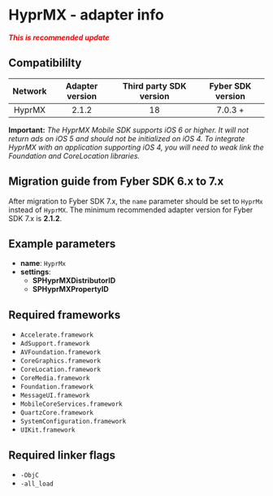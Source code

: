# HyprMX - adapter info

***<font color='red'>This is recommended update</font>***

## Compatibililty

| Network | Adapter version | Third party SDK version | Fyber SDK version |
|:----------:|:-------------:|:-----------------------:|:------------:|
| HyprMX | 2.1.2 | 18 | 7.0.3 + |

**Important:** *The HyprMX Mobile SDK supports iOS 6 or higher. It will not return ads on iOS 5 and should not be initialized on iOS 4. To integrate HyprMX with an application supporting iOS 4, you will need to weak link the Foundation and CoreLocation libraries.*

## Migration guide from Fyber SDK 6.x to 7.x

After migration to Fyber SDK 7.x, the `name` parameter should be set to `HyprMx` instead of `HyprMX`. The minimum recommended adapter version for Fyber SDK 7.x is **2.1.2**.

## Example parameters

* **name**: `HyprMx`
* **settings**:
	* **SPHyprMXDistributorID**
	* **SPHyprMXPropertyID**


## Required frameworks

* `Accelerate.framework`
* `AdSupport.framework`
* `AVFoundation.framework`
* `CoreGraphics.framework`
* `CoreLocation.framework`
* `CoreMedia.framework`
* `Foundation.framework`
* `MessageUI.framework`
* `MobileCoreServices.framework`
* `QuartzCore.framework`
* `SystemConfiguration.framework`
* `UIKit.framework`

## Required linker flags

* `-ObjC`
* `-all_load`